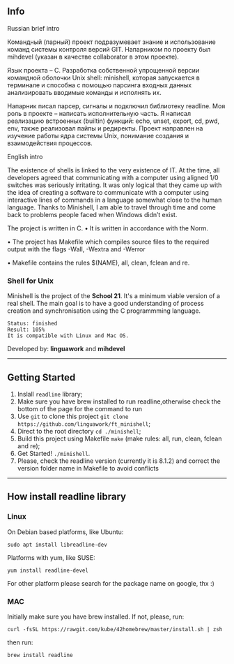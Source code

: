 ## Info

Russian brief intro

Командный (парный) проект подразумевает знание и использование команд системы контроля версий GIT.
Напарником по проекту был mihdevel (указан в качестве collaborator в этом проекте).

Язык проекта – С. Разработка собственной упрощенной версии командной оболочки Unix shell: minishell, которая запускается в терминале и способна с помощью парсинга входных данных анализировать вводимые команды и исполнять их. 

Напарник писал парсер, сигналы и подключил библиотеку readline. 
Моя роль в проекте – написать исполнительную часть. Я написал реализацию встроенных (builtin) функций: echo, unset, export, cd, pwd, env, также реализовал пайпы и редиректы. Проект направлен на изучение работы ядра системы Unix, понимание создания и взаимодействия процессов.


English intro

The existence of shells is linked to the very existence of IT.
At the time, all developers agreed that communicating with a computer using aligned
1/0 switches was seriously irritating.
It was only logical that they came up with the idea of creating a software to communicate with a computer using interactive lines of commands in a language somewhat close to the human language.
Thanks to Minishell, I am able to travel through time and come back to problems
people faced when Windows didn’t exist.


The project is written in C.
• It is written in accordance with the Norm.

• The project has Makefile which compiles source files to the required output with the flags -Wall, -Wextra and -Werror

• Makefile contains the rules $(NAME), all, clean, fclean and re.






### Shell for Unix 

Minishell is the project of the **School 21**. It's a minimum viable version of a real shell. 
The main goal is to have a good understanding of process creation and synchronisation using the C programmming language.

    Status: finished
    Result: 105%
    It is compatible with Linux and Mac OS.

Developed by:  **linguawork** and **mihdevel**
***

## Getting Started

1. Inslall `readline` library;
2. Make sure you have brew installed to run readline,otherwise check the bottom of the page for the command to run
3. Use `git` to clone this project `git clone https://github.com/linguawork/ft_minishell`;
4. Direct to the root directory `cd ./minishell`;
5. Build this project using Makefile `make` (make rules: all, run, clean, fclean and re);
6. Get Started! `./minishell`.
7. Please, check the readline version (currently it is 8.1.2)
   and correct the version folder name in Makefile to avoid conflicts
***

## How install readline library

### Linux

On Debian based platforms, like Ubuntu:

    sudo apt install libreadline-dev

Platforms with yum, like SUSE:

    yum install readline-devel

For other platform please search for the package name on google, thx :)

### MAC
Initially make sure you have brew installed. If not, please, run:

    curl -fsSL https://rawgit.com/kube/42homebrew/master/install.sh | zsh

then run:

    brew install readline
